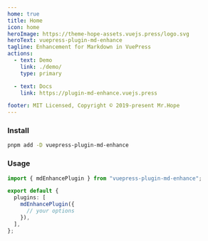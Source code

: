 ```yaml
---
home: true
title: Home
icon: home
heroImage: https://theme-hope-assets.vuejs.press/logo.svg
heroText: vuepress-plugin-md-enhance
tagline: Enhancement for Markdown in VuePress
actions:
  - text: Demo
    link: ./demo/
    type: primary

  - text: Docs
    link: https://plugin-md-enhance.vuejs.press

footer: MIT Licensed, Copyright © 2019-present Mr.Hope
---
```


### Install

```bash
pnpm add -D vuepress-plugin-md-enhance
```

### Usage

```ts title=".vuepress/config.ts"
import { mdEnhancePlugin } from "vuepress-plugin-md-enhance";

export default {
  plugins: [
    mdEnhancePlugin({
      // your options
    }),
  ],
};
```
